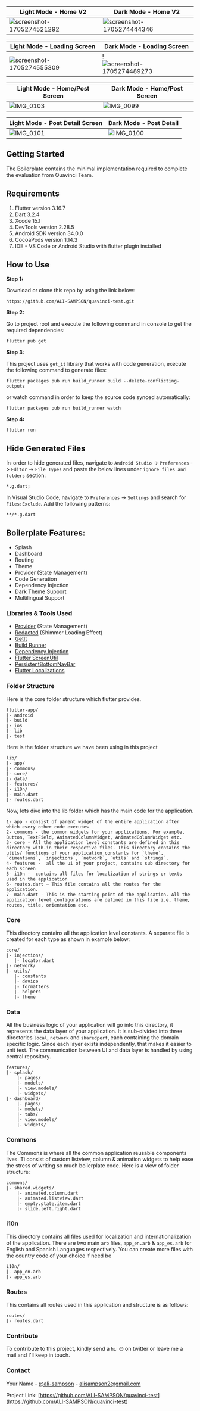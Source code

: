 <!-- ![Alt text](/relative/path/to/img.jpg?raw=true "Optional Title")
![Alt text](http://full/path/to/img.jpg "Optional title") -->

| Light Mode - Home V2                                                                                    |  Dark Mode - Home V2                                              |
| -------------------------------------------------------------------------------------------------------------  |  ----------------------------------------------------------------------|
| ![screenshot-1705274521292](https://github.com/ALI-SAMPSON/rgt-test-app/assets/17532408/9e691a22-956c-47d1-80d6-adfcec94b09e) | ![screenshot-1705274444346](https://github.com/ALI-SAMPSON/rgt-test-app/assets/17532408/85b667ab-9e65-4920-9016-365bcab9efc4)

| Light Mode - Loading Screen                                                                                    |  Dark Mode - Loading Screen                                            |
| -------------------------------------------------------------------------------------------------------------  |  ------------------------------------------------------------------------|
| ![screenshot-1705274555309](https://github.com/ALI-SAMPSON/rgt-test-app/assets/17532408/c0b9940d-6fe0-4ef7-a8c0-7b757d2795a6) |  !![screenshot-1705274489273](https://github.com/ALI-SAMPSON/rgt-test-app/assets/17532408/4da0a520-072d-4ad8-8116-6f177bb04688)


| Light Mode - Home/Post Screen                                                                                  |  Dark Mode - Home/Post Screen                                            |
| -------------------------------------------------------------------------------------------------------------  |  ------------------------------------------------------------------------|
| ![IMG_0103](https://github.com/ALI-SAMPSON/quavinci-test/assets/17532408/cf80d8b5-aa95-4c69-b614-128baaca3064) |  ![IMG_0099](https://github.com/ALI-SAMPSON/quavinci-test/assets/17532408/0758a2fc-8f48-4ea4-b2dd-38800fea6dde)


| Light Mode - Post Detail Screen                                                                                |  Dark Mode - Post Detail                                                 |
| -------------------------------------------------------------------------------------------------------------  |  ------------------------------------------------------------------------|
| ![IMG_0101](https://github.com/ALI-SAMPSON/quavinci-test/assets/17532408/e6b8abc3-9992-43a6-9d9c-5f208c99f855) |  ![IMG_0100](https://github.com/ALI-SAMPSON/quavinci-test/assets/17532408/009e147d-f28f-4d92-b7b7-2a41c19b8730)



## Getting Started

The Boilerplate contains the minimal implementation required to complete the evaluation from Quavinci Team.

## Requirements
1. Flutter version 3.16.7
2. Dart 3.2.4
3. Xcode 15.1
4. DevTools version 2.28.5
5. Android SDK version 34.0.0
5. CocoaPods version 1.14.3
7. IDE - VS Code or Android Studio with flutter plugin installed


## How to Use 

**Step 1:**

Download or clone this repo by using the link below:

```
https://github.com/ALI-SAMPSON/quavinci-test.git
```

**Step 2:**

Go to project root and execute the following command in console to get the required dependencies: 

```
flutter pub get 
```

**Step 3:**

This project uses `get_it` library that works with code generation, execute the following command to generate files:

```
flutter packages pub run build_runner build --delete-conflicting-outputs
```

or watch command in order to keep the source code synced automatically:

```
flutter packages pub run build_runner watch
```

**Step 4:**

```
flutter run 
```

## Hide Generated Files

In-order to hide generated files, navigate to `Android Studio` -> `Preferences` -> `Editor` -> `File Types` and paste the below lines under `ignore files and folders` section:

```
*.g.dart;
```

In Visual Studio Code, navigate to `Preferences` -> `Settings` and search for `Files:Exclude`. Add the following patterns:
```
**/*.g.dart
```

## Boilerplate Features:

* Splash
* Dashboard
* Routing
* Theme
* Provider (State Management)
* Code Generation
* Dependency Injection
* Dark Theme Support
* Multilingual Support

### Libraries & Tools Used

* [Provider](https://github.com/rrousselGit/provider) (State Management)
* [Redacted](https://pub.dev/packages/redacted) (Shimmer Loading Effect)
* [GetIt](https://github.com/fluttercommunity/get_it)
* [Build Runner](https://github.com/dart-lang/build/blob/master/build_runner)
* [Dependency Injection](https://github.com/fluttercommunity/get_it)
* [Flutter ScreenUtil](https://github.com/OpenFlutter/flutter_screenutil)
* [PersistentBottomNavBar](https://github.com/BilalShahid13/PersistentBottomNavBar)
* [Flutter Localizations](https://api.flutter.dev/flutter/flutter_localizations/flutter_localizations-library.html)


### Folder Structure
Here is the core folder structure which flutter provides.

```
flutter-app/
|- android
|- build
|- ios
|- lib
|- test
```

Here is the folder structure we have been using in this project

```
lib/
|- app/
|- commons/
|- core/
|- data/
|- features/
|- i10n/
|- main.dart
|- routes.dart
```

Now, lets dive into the lib folder which has the main code for the application.

```
1- app - consist of parent widget of the entire application after which every other code executes
2- commons - the common widgets for your applications. For example, Button, TextField, AnimatedColumnWidget, AnimatedColumnWidget etc.
3- core - All the application level constants are defined in this directory with-in their respective files. This directory contains the utils/ functions of your application constants for `theme`, `dimentions`, `injections`, `network`, `utils` and `strings`.
4- features -  all the ui of your project, contains sub directory for each screen
5- i10n -  contains all files for localization of strings or texts used in the application
6- routes.dart — This file contains all the routes for the application.
7- main.dart - This is the starting point of the application. All the application level configurations are defined in this file i.e, theme, routes, title, orientation etc.
```

### Core

This directory contains all the application level constants. A separate file is created for each type as shown in example below:

```
core/
|- injections/
   |- locator.dart
|- network/
|- utils/
   |- constants
   |- device
   |- formatters
   |- helpers
   |- theme
```

### Data

All the business logic of your application will go into this directory, it represents the data layer of your application. It is sub-divided into three directories `local`, `network` and `sharedperf`, each containing the domain specific logic. Since each layer exists independently, that makes it easier to unit test. The communication between UI and data layer is handled by using central repository.

```
features/
|- splash/
    |- pages/
    |- models/
    |- view.models/
    |- widgets/
|- dashboard/
    |- pages/
    |- models/
    |- tabs/
    |- view.models/
    |- widgets/
```

### Commons

The Commons is where all the common application reusable components lives.
Ti consist of custom listview, column & animation widgets to help ease the stress of writing so much boilerplate code. Here is a view of folder structure:

```
commons/
|- shared.widgets/
    |- animated.column.dart
    |- animated.listview.dart
    |- empty.state.item.dart
    |- slide.left.right.dart
```

### i10n

This directory contains all files used for localization and internationalization of the application. There are two main `arb` files, `app_en.arb` & `app_es.arb` for English and Spanish Languages respectively. You can create more files with the country code of your choice if need be 

```
i10n/
|- app_en.arb
|- app_es.arb
```

### Routes

This contains all routes used in this application and  structure is as follows: 

```
routes/
|- routes.dart
```

### Contribute

To contribute to this project, kindly send a `hi 😊` on twitter or leave me a mail and I'll keep in touch.


### Contact

Your Name - [@ali-sampson](https://github.com/ALI-SAMPSON) - alisampson2@gmail.com

Project Link: [https://github.com/ALI-SAMPSON/quavinci-test](https://github.com/ALI-SAMPSON/quavinci-test)